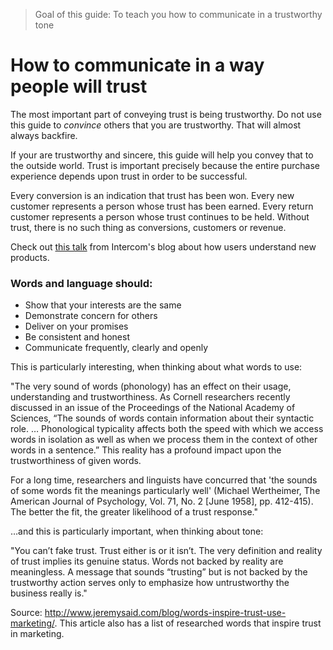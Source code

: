 > Goal of this guide: To teach you how to communicate in a trustworthy tone

# How to communicate in a way people will trust

The most important part of conveying trust is being trustworthy. Do not use this guide to *convince* others that you are trustworthy. That will almost always backfire.

If your are trustworthy and sincere, this guide will help you convey that to the outside world. Trust is important precisely because the entire purchase experience depends upon trust in order to be successful.

Every conversion is an indication that trust has been won. Every new customer represents a person whose trust has been earned. Every return customer represents a person whose trust continues to be held. Without trust, there is no such thing as conversions, customers or revenue.

Check out [this talk](https://blog.intercom.io/users-understand-new-products/) from Intercom's blog about how users understand new products.

### Words and language should:

* Show that your interests are the same
* Demonstrate concern for others
* Deliver on your promises
* Be consistent and honest
* Communicate frequently, clearly and openly

This is particularly interesting, when thinking about what words to use:

"The very sound of words (phonology) has an effect on their usage, understanding and trustworthiness. As Cornell researchers recently discussed in an issue of the Proceedings of the National Academy of Sciences, “The sounds of words contain information about their syntactic role. … Phonological typicality affects both the speed with which we access words in isolation as well as when we process them in the context of other words in a sentence.” This reality has a profound impact upon the trustworthiness of given words.

For a long time, researchers and linguists have concurred that 'the sounds of some words fit the meanings particularly well' (Michael Wertheimer, The American Journal of Psychology, Vol. 71, No. 2 [June 1958], pp. 412-415). The better the fit, the greater likelihood of a trust response."

…and this is particularly important, when thinking about tone:

"You can’t fake trust. Trust either is or it isn’t. The very definition and reality of trust implies its genuine status. Words not backed by reality are meaningless. A message that sounds “trusting” but is not backed by the trustworthy action serves only to emphasize how untrustworthy the business really is."

Source: http://www.jeremysaid.com/blog/words-inspire-trust-use-marketing/. This article also has a list of researched words that inspire trust in marketing.
